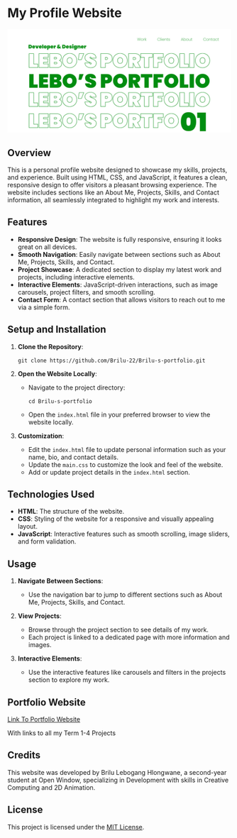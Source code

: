 # **My Profile Website**

![ClearView Header Image](./Images/lebo.png)

## **Overview**

This is a personal profile website designed to showcase my skills, projects, and experience. Built using HTML, CSS, and JavaScript, it features a clean, responsive design to offer visitors a pleasant browsing experience. The website includes sections like an About Me, Projects, Skills, and Contact information, all seamlessly integrated to highlight my work and interests.

## **Features**

- **Responsive Design**: The website is fully responsive, ensuring it looks great on all devices.
- **Smooth Navigation**: Easily navigate between sections such as About Me, Projects, Skills, and Contact.
- **Project Showcase**: A dedicated section to display my latest work and projects, including interactive elements.
- **Interactive Elements**: JavaScript-driven interactions, such as image carousels, project filters, and smooth scrolling.
- **Contact Form**: A contact section that allows visitors to reach out to me via a simple form.

## **Setup and Installation**

1. **Clone the Repository**:

   ```
   git clone https://github.com/Brilu-22/Brilu-s-portfolio.git
   ```

2. **Open the Website Locally**:

   - Navigate to the project directory:
     ```
     cd Brilu-s-portfolio
     ```
   - Open the `index.html` file in your preferred browser to view the website locally.

3. **Customization**:
   - Edit the `index.html` file to update personal information such as your name, bio, and contact details.
   - Update the `main.css` to customize the look and feel of the website.
   - Add or update project details in the `index.html` section.

## **Technologies Used**

- **HTML**: The structure of the website.
- **CSS**: Styling of the website for a responsive and visually appealing layout.
- **JavaScript**: Interactive features such as smooth scrolling, image sliders, and form validation.

## **Usage**

1. **Navigate Between Sections**:

   - Use the navigation bar to jump to different sections such as About Me, Projects, Skills, and Contact.

2. **View Projects**:

   - Browse through the project section to see details of my work.
   - Each project is linked to a dedicated page with more information and images.

3. **Interactive Elements**:
   - Use the interactive features like carousels and filters in the projects section to explore my work.

## Portfolio Website

[Link To Portfolio Website](https://1cjzfzataq8jxnjk0faljg.on.drv.tw/www.Profile.com/)

With links to all my Term 1-4 Projects

## **Credits**

This website was developed by Brilu Lebogang Hlongwane, a second-year student at Open Window, specializing in Development with skills in Creative Computing and 2D Animation.

## **License**

This project is licensed under the [MIT License](LICENSE).
